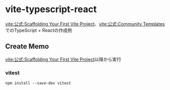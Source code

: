 # vite-typescript-react

[vite:公式:Scaffolding Your First Vite Project](https://vitejs.dev/guide/#scaffolding-your-first-vite-project)、[vite:公式:Community Templates](https://vitejs.dev/guide/#community-templates)でのTypeScript + Reactの作成例

## Create Memo

[vite:公式:Scaffolding Your First Vite Project](https://vitejs.dev/guide/#scaffolding-your-first-vite-project)以降から実行

### vitest

```
npm install --save-dev vitest
```